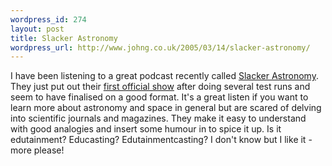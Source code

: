 ```yaml
--- 
wordpress_id: 274
layout: post
title: Slacker Astronomy
wordpress_url: http://www.johng.co.uk/2005/03/14/slacker-astronomy/
---
```

I have been listening to a great podcast recently called <a href="http://www.slackerastronomy.org/">Slacker Astronomy</a>. They just put out their <a href="http://www.slackerastronomy.org/shows/050314-slackastro.mp3">first official show</a> after doing several test runs and seem to have finalised on a good format. It's a great listen if you want to learn more about astronomy and space in general but are scared of delving into scientific journals and magazines. They make it easy to understand with good analogies and insert some humour in to spice it up. Is it edutainment? Educasting? Edutainmentcasting? I don't know but I like it - more please!
